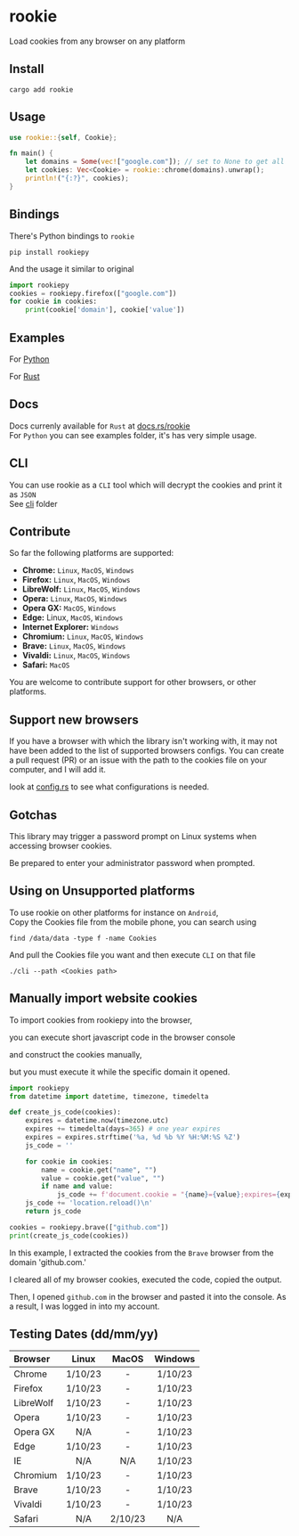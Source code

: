 # rookie
Load cookies from any browser on any platform

## Install
```shell
cargo add rookie
```

## Usage
```rust
use rookie::{self, Cookie};

fn main() {
    let domains = Some(vec!["google.com"]); // set to None to get all
    let cookies: Vec<Cookie> = rookie::chrome(domains).unwrap();
    println!("{:?}", cookies);
}
```


## Bindings
There's Python bindings to `rookie`
```shell
pip install rookiepy
```
And the usage it similar to original
```python
import rookiepy
cookies = rookiepy.firefox(["google.com"])
for cookie in cookies:
    print(cookie['domain'], cookie['value'])
```

## Examples
For [Python](https://github.com/thewh1teagle/rookie/tree/main/examples)

For [Rust](https://github.com/thewh1teagle/rookie/tree/main/rookie-rs/examples)

## Docs
Docs currenly available for `Rust` at [docs.rs/rookie](https://docs.rs/rookie)  
For `Python` you can see examples folder, it's has very simple usage.

## CLI
You can use rookie as a `CLI` tool which will decrypt the cookies and print it as `JSON`  
See [cli](https://github.com/thewh1teagle/rookie/tree/main/cli) folder

## Contribute
So far the following platforms are supported:

* **Chrome:** `Linux`, `MacOS`, `Windows`
* **Firefox:** `Linux`, `MacOS`, `Windows`
* **LibreWolf:** `Linux`, `MacOS`, `Windows`
* **Opera:** `Linux`, `MacOS`, `Windows`
* **Opera GX:** `MacOS`, `Windows`
* **Edge:** Linux, `MacOS`, `Windows`
* **Internet Explorer:** `Windows`
* **Chromium:** `Linux`, `MacOS`, `Windows`
* **Brave:** `Linux`, `MacOS`, `Windows`
* **Vivaldi:** `Linux`, `MacOS`, `Windows`
* **Safari:** `MacOS`

You are welcome to contribute support for other browsers, or other platforms.

## Support new browsers
If you have a browser with which the library isn't working with, it may not have been added to the list of supported browsers configs. You can create a pull request (PR) or an issue with the path to the cookies file on your computer, and I will add it.

look at [config.rs](https://github.com/thewh1teagle/rookie/blob/main/rookie-rs/src/config.rs) to see what configurations is needed.

## Gotchas

This library may trigger a password prompt on Linux systems when accessing browser cookies. 

Be prepared to enter your administrator password when prompted.

## Using on Unsupported platforms
To use rookie on other platforms for instance on `Android`,  
Copy the Cookies file from the mobile phone, you can search using
```shell
find /data/data -type f -name Cookies
```
And pull the Cookies file you want and then execute `CLI` on that file
```shell
./cli --path <Cookies path>
```

## Manually import website cookies
To import cookies from rookiepy into the browser,

you can execute short javascript code in the browser console 

and construct the cookies manually,

but you must execute it while the specific domain it opened.
```python
import rookiepy
from datetime import datetime, timezone, timedelta

def create_js_code(cookies):
    expires = datetime.now(timezone.utc)
    expires += timedelta(days=365) # one year expires
    expires = expires.strftime('%a, %d %b %Y %H:%M:%S %Z')
    js_code = ''

    for cookie in cookies:
        name = cookie.get("name", "")
        value = cookie.get("value", "")
        if name and value:
            js_code += f'document.cookie = "{name}={value};expires={expires};"\n'
    js_code += 'location.reload()\n'
    return js_code

cookies = rookiepy.brave(["github.com"])
print(create_js_code(cookies))
```
In this example, I extracted the cookies from the `Brave` browser from the domain 'github.com.'

I cleared all of my browser cookies, executed the code, copied the output. 

Then, I opened `github.com` in the browser and pasted it into the console. As a result, I was logged in into my account.

## Testing Dates  (dd/mm/yy)

Browser  |  Linux   |  MacOS   | Windows  |
:------  | :------: | :------: | :------: |
Chrome   | 1/10/23  |    -     |  1/10/23 |
Firefox  | 1/10/23  |    -     |  1/10/23 |
LibreWolf| 1/10/23  |    -     |  1/10/23 |
Opera    | 1/10/23  |    -     |  1/10/23 |
Opera GX |   N/A    |    -     |  1/10/23 |
Edge     | 1/10/23  |    -     |  1/10/23 |
IE       |   N/A    |   N/A    |  1/10/23 |
Chromium | 1/10/23  |    -     |  1/10/23 |
Brave    | 1/10/23  |    -     |  1/10/23 |
Vivaldi  | 1/10/23  |    -     |  1/10/23 |
Safari   |   N/A    |  2/10/23 |    N/A   |
